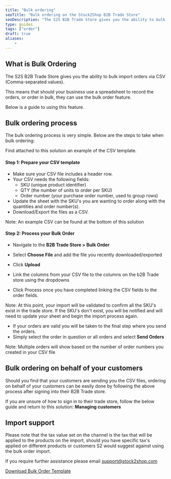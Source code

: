 ```yaml
---
title: "Bulk ordering"
seoTitle: "Bulk ordering on the Stock2Shop B2B Trade Store"
seoDescription: "The S2S B2B Trade Store gives you the ability to bulk import orders via CSV (Comma-separated values)."
type: guides
tags: ["order"]
draft: true
aliases:
    - 
---
```


## What is Bulk Ordering

The S2S B2B Trade Store gives you the ability to bulk import orders via CSV (Comma-separated values). 

This means that should your business use a spreadsheet to record the orders, or order in bulk, they can use the bulk order feature.

Below is a guide to using this feature.

## Bulk ordering process

The bulk ordering process is very simple. Below are the steps to take when bulk ordering:

Find attached to this solution an example of the CSV template.

#### Step 1: Prepare your CSV template
- Make sure your CSV file includes a header row. 
- Your CSV needs the following fields:
    - SKU (unique product identifier)
    - QTY (the number of units to order per SKU)
    - Order number (your purchase order number, used to group rows)
- Update the sheet with the SKU's you are wanting to order along with the quantities and order number(s). 
- Download/Export the files as a CSV.

Note: An example CSV can be found at the bottom of this solution

#### Step 2: Process your Bulk Order
- Navigate to the **B2B Trade Store > Bulk Order**
- Select **Choose File** and add the file you recently downloaded/exported 
- Click **Upload**

- Link the columns from your CSV file to the columns on the b2B Trade store using the dropdowns
- Click Process once you have completed linking the CSV fields to the order fields.

Note: At this point, your import will be validated to confirm all the SKU's exist in the trade store. If the SKU's don't exist, you will be notified and will need to update your sheet and begin the import process again.

- If your orders are valid you will be taken to the final step where you send the orders.
- Simply select the order in question or all orders and select **Send Orders**


Note: Multiple orders will show based on the number of order numbers you created in your CSV file

## Bulk ordering on behalf of your customers

Should you find that your customers are sending you the CSV files, ordering on behalf of your customers can be easily done by following the above process after signing into their B2B Trade store.

If you are unsure of how to sign in to their trade store, follow the below guide and return to this solution:
**Managing customers**

## Import support

Please note that the tax value set on the channel is the tax that will be applied to the products on the import, should you have specific tax's applied on different products or customers S2 would suggest against using the bulk order import.

If you require further assistance please email support@stock2shop.com

[Download Bulk Order Template](/attachments/S2S-B2B-Bulk-Order-Template-20200120.csv)